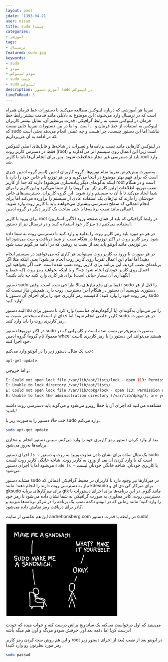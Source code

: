 ```yaml
---
layout: post
jdate: '1393-04-21'
user: misam
title: sudo چیست؟
categories:
- آموزشی
tags:
- ترمینال
featured: sudo.jpg
keywords:
- sudo
- سودو
- سودو لینوکس
- sudo چیست
- sudo لینوکس
description: آموزش دستور sudo در لینوکس
timeToRead: 5
---
```


تقریبا هر آموزشی که درباره لینوکس مطالعه می‌کنید با دستورات خط فرمان همراه است که در ترمینال وارد می‌شوند؛ این موضوع به دلایلی مانند قدمت بیشتر رابط خط فرمان در لینوکس نسب به رابط گرافیکی، قدرت بی‌نظیر آن، تمایل بیشتر کاربران لینوکس به استفاده از خط فرمان و ... است. و اما در بین دستورات تقریبا جایی نیست که sudo نباشد! اما این دستور چیست، چرا هست و چه عملی انجام می‌دهد بحثی است که در ادامه به آن می‌پردازیم.

در لینوکس کارهایی مانند نصب برنامه‌ها و تغییرات در شاخه‌ها و فایل‌های اصلی لینوکس فقط در دسترس کاربر روت (root) است زیرا این اعمال روی سیستم اثر می‌گذارند و باید از دسترسی غیر مجاز محافظت شوند. پس برای انجام آن‌ها باید با کاربر root وارد شد.

به‌صورت پبش‌فرض تقریبا تمام توزیع‌ها، گروه کاربران ادمین (اسم گروه ادمین چیزی است که برای فهم بهتر موضوع در اینجا می‌گویم و در هر توزیع نام خاص خود را دارد یا اینکه به‌گونه‌ای دیگر پیاده‌سازی می‌شود) دارند که جدا از کاربر root است و در هنگام نصب توزیع، اطلاعات اولین کاربر (از این گروه) را از شما می‌گیرد و این کاربر را برای شما ایجاد می‌کند تا با آن به سیستم وارد شوید. این گروه کاربران، دسترسی‌های خاص خودشان را دارند که نیازهای یک استفاده عادی از سیستم را براورده می‌کند اما برای انجام اعمالی که سطح دسترسی بیشتری می‌خواهند باید با کاربر روت وارد شوید. اعمالی مانند نصب برنامه‌ها یا حتی ساخت یک کاربر دیگر در گروه ادمین.

برای ورود با کاربر root در رابط گرافیکی که باید از همان صفحه ورود (لاگین اسکرین) میزکار خود استفاده کنید و در ترمینال نیز از دستور `su` استفاده می‌کنیم.

در هر دو مورد باید رمز کاربر روت را بدانید و وارد کنید تا دسترسی روت به شما داده شود. رمز کاربر روت در اکثر توزیع‌ها در هنگام نصب از شما دریافت و ست می‌شود اما در توزیعی مانند ابونتو باید بعد از نصب به روشی که در ادامه می‌گویم ست شود.

در هر صورت با ورود به کاربر روت می‌توانید هر کاری که می‌خواهید در سیستم انجام دهید! اما تمام این اعمال تقریبا روی کاربر روت انجام می‌شود! یعنی اینکه مثلا اگر برنامه‌ای نصب کردید، این برنامه برای کاربر روت نصب شده است. خب اگر بخواهید این اعمال روی کاربر خودتان انجام شود چه؟! و یا اینکه نخواهید رمز روت (که حفظ و نگهداری آن بسیار حیاتی است) برای هر کاری وارد کنید چه باید بکنید؟!

دستور sudo دقیقا برای رفع نیازهای بالا طراحی شده است. وقتی sudo را قبل از هر دستوری بنویسید آن دستور در هنگام اجرا دسترسی روت دارد. همچنین نیاز نیست که رمز روت خود را وارد کنید؛ کافیست رمز کاربری خود را برای اجرای آن دستور با sudo وارد کنید!

البته دستور su را نیز می‌توان به‌گونه‌ای (با آرگومان‌های مناسب) وارد کرد تا دستور برای کاربر خاصی انجام شود؛ اما جدای از استفاده سخت‌تر نسبت به sudo، در هر صورت رمز کاربری روت را باید وارد کنید.

در اکثر توزیع‌ها دستور sudo به‌صورت پیش‌فرض نصب شده است و کاربرانی که در گروه ادمین (معمولا نام گروه wheel است) هستند می‌توانند این دستور را با رمز کاربری خود اجرا کنند.

خب یک مثال. دستور زیر را در ابونتو وارد می‌کنم:

```sh
apt-get update
```

و اما خروجی:

```sh
E: Could not open lock file /var/lib/apt/lists/lock - open (13: Permission denied)
E: Unable to lock directory /var/lib/apt/lists/
E: Could not open lock file /var/lib/dpkg/lock - open (13: Permission denied)
E: Unable to lock the administration directory (/var/lib/dpkg/), are you root?
```

مشاهده می‌کنید که اجرای آن با خطا روبرو می‌شود و می‌گوید باید دسترسی روت داشته باشید!

خب حالا دستور را به‌صورت زیر با sudo وارد می‌کنم.

```sh
sudo apt-get update
```

بعد از وارد کردن دستور رمز کاربری خود را وارد می‌کنم. سپس دستور انجام  و مخازن برنامه‌ها به‌روز می‌شود.

اجرای دستور `ls ~` یک مثال ساده برای نشان دادن تفاوت ورود به روت و دستور sudo است که با وارد کردن آن بعد از ورود به کاربر روت، شاخه خانگی کاربر روت لیست می‌شود اما با اجرای دستور `sudo ls ~` با کاربری خودتان، شاخه خانگی خودتان لیست می‌شود.

مشابه دستور sudo در میزکارها نیز وجود دارد تا کاربران در محیط گرافیکی اعمالی که نیاز به دسترسی روت دارند را انجام دهند؛ مانند kdesudo برای میزکار کی دی ای و gksudo برای میزکارهای برپایه gtk مانند گنوم. در این برنامه‌ها برای اجرای دستورات با دسترسی روت، کادر محاوری به صورت گرافیکی به شما نشان داده می‌شود تا رمز خود را وارد کنید؛ مانند زمانی که در ابونتو دکمه نصب یک برنامه را در مرکز برنامه‌ها میزنید و کادر برای دریافت رمز نمایش داده می‌شود.

این هم عکسی از سایت andrehonsberg.com در رابطه با قدرت دستور sudo!

![sudo](/images/sudo.jpg)

می‌بینید که اول درخواست می‌کنه یک ساندویچ براش درست کنه و جواب میده که خودت درست کن! اما دفعه بعد اول حرفش سودو می‌گه و اون هم میگه باشه!

و این هم روش ست کردن رمز کاربر root در ابونتو بعد از نصب (بعد از اجرای دستور زیر رمز مورد نظرتون رو وارد کنید).

```sh
sudo passwd
```